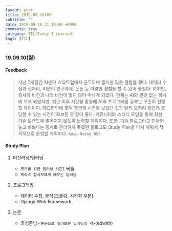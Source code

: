 ```yaml
---
layout: post
title: 2019.09.10(화)
subtitle: ""
date: 2019-09-10 21:10:00 +0900
comments: true
category: TIL(Today I Learned)
tags: [TIL]
---
```

### 19.09.10(월)
#### Feedback
> 지난 7개월간 AI분야 스타트업에서 근무하며 짧지만 많은 경험을 했다. 
> 데이터 수집과 전처리, AI분야 연구과제, 논문 등 다양한 경험을 할 수 있어 좋았다. 
> 하지만, 회사의 비전과 나의 비전이 맞지 않아 떠나게 되었다. 
> 현재는 AI와 관련 없는 회사에 오게 되었지만, 퇴근 이후 시간을 활용해 AI와 프로그래밍 공부는 꾸준히 진행할 계획이다.
> 데드라인에 쫓겨 힘겹게 시간을 보냈던 것과 달리 오히려 즐겁게 코딩할 수 있는 시간이 확보된 것 같아 좋다. 
> 커뮤니티와 스터디 모임을 통해 최신 기술 트렌드에 멀어지지 않도록 노력할 계획이다. 
> 또한, 기술 블로그라고 만들어 놓고 바쁘다는 핑계로 관리하지 못했던 블로그도 Study Plan을 다시 세워서 적극적으로 운영할 계획이다.
> `Keep Going DS!`
  
#### Study Plan
  1. 머신러닝/딥러닝
      - `모두를 위한 딥러닝 시즌1` 복습
      - `케라스 창시자에게 배우는 딥러닝`
  
  2. 프로그래밍
      - 데이터 수집, 분석(크롤링, 시각화 부분)
      - Django Web Framework
  
  3. 논문
      - 최성준님 `<논문으로 짚어보는 딥러닝의 맥>`(edwith)

